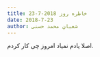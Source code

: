 ```yaml
---
title: خاطره روز 2018-7-23
date: 2018-7-23
author: شعبان محمد حسنی
---
```


اصلا یادم نمیاد امروز چی کار کردم.